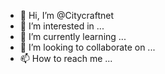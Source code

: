 - 👋 Hi, I’m @Citycraftnet
- 👀 I’m interested in ...
- 🌱 I’m currently learning ...
- 💞️ I’m looking to collaborate on ...
- 📫 How to reach me ...

<!---
Citycraftnet/Citycraftnet is a ✨ special ✨ repository because its `README.md` (this file) appears on your GitHub profile.
You can click the Preview link to take a look at your changes.
--->
